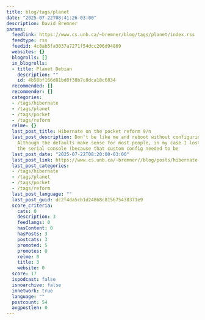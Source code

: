 ```yaml
---
title: blog/tags/planet
date: "2025-07-22T08:41:26-03:00"
description: David Bremner
params:
  feedlink: https://www.cs.unb.ca/~bremner/blog/tags/planet/index.rss
  feedtype: rss
  feedid: 4c8ab5fa3037a7271f54dcc206d94869
  websites: {}
  blogrolls: []
  in_blogrolls:
  - title: Planet Debian
    description: ""
    id: 4b58bf166d81bd8f38b7c8dca18c6834
  recommended: []
  recommender: []
  categories:
  - /tags/hibernate
  - /tags/planet
  - /tags/pocket
  - /tags/reform
  relme: {}
  last_post_title: Hibernate on the pocket reform 9/n
  last_post_description: Don't be like me and reboot without configuring u-boot-menu.
    Although the defaults make sense for most people, in my case I lost access to
    the serial console (because that custom config needed to be
  last_post_date: "2025-07-22T08:20:00-03:00"
  last_post_link: https://www.cs.unb.ca/~bremner//blog/posts/hibernate-pocket-9/
  last_post_categories:
  - /tags/hibernate
  - /tags/planet
  - /tags/pocket
  - /tags/reform
  last_post_language: ""
  last_post_guid: dc2f4da5cb1d24868c815675438371e9
  score_criteria:
    cats: 0
    description: 3
    feedlangs: 0
    hasContent: 0
    hasPosts: 3
    postcats: 3
    promoted: 5
    promotes: 0
    relme: 0
    title: 3
    website: 0
  score: 17
  ispodcast: false
  isnoarchive: false
  innetwork: true
  language: ""
  postcount: 54
  avgpostlen: 0
---
```

